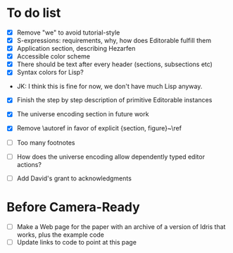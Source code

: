 # To do list

- [x] Remove "we" to avoid tutorial-style
- [x] S-expressions: requirements, why, how does Editorable fulfill them
- [x] Application section, describing Hezarfen
- [x] Accessible color scheme
- [x] There should be text after every header (sections, subsections etc)
- [x] Syntax colors for Lisp?
 * JK: I think this is fine for now, we don't have much Lisp anyway.
- [x] Finish the step by step description of primitive Editorable instances
- [x] The universe encoding section in future work
- [x] Remove \autoref in favor of explicit {section, figure}~\ref
- [ ] Too many footnotes
- [ ] How does the universe encoding allow dependently typed editor actions?
- [ ] Add David's grant to acknowledgments



# Before Camera-Ready

- [ ] Make a Web page for the paper with an archive of a version of Idris that works, plus the example code
- [ ] Update links to code to point at this page
